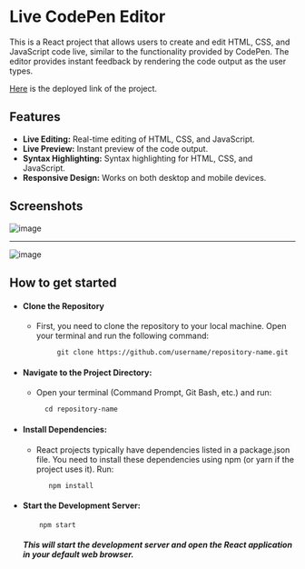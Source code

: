 # Live CodePen Editor

This is a React project that allows users to create and edit HTML, CSS, and JavaScript code live, similar to the functionality provided by CodePen. The editor provides instant feedback by rendering the code output as the user types.<br>

[Here](https://livecodepeneditor.netlify.app/) is the deployed link of the project.

## Features

- **Live Editing:** Real-time editing of HTML, CSS, and JavaScript.
- **Live Preview:** Instant preview of the code output.
- **Syntax Highlighting:** Syntax highlighting for HTML, CSS, and JavaScript.
- **Responsive Design:** Works on both desktop and mobile devices.

## Screenshots
![image](https://github.com/Arpcoder/Project-Guidance/assets/100352419/caf5a08a-3ecb-4fd8-94c8-62490c8fb726)

---------------------------------------------------------------------------------

![image](https://github.com/Arpcoder/Project-Guidance/assets/100352419/f7325144-3303-4b44-8422-202b9c8248d6)




## How to get started
- #### Clone the Repository
    - First, you need to clone the repository to your local machine. Open your terminal and run the following command:
       
               git clone https://github.com/username/repository-name.git

- #### Navigate to the Project Directory:
  - Open your terminal (Command Prompt, Git Bash, etc.) and run:

          cd repository-name
- #### Install Dependencies:
  - React projects typically have dependencies listed in a package.json file. You need to install these dependencies using npm (or yarn if the project uses it). Run:

           npm install

- #### Start the Development Server:
          npm start

  #####  This will start the development server and open the React application in your default web browser.
